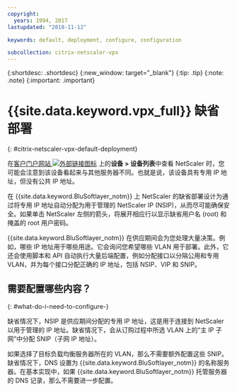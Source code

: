 ```yaml
---
copyright:
  years: 1994, 2017
lastupdated: "2018-11-12"

keywords: default, deployment, configure, configuration

subcollection: citrix-netscaler-vpx
---
```


{:shortdesc: .shortdesc}
{:new_window: target="_blank"}
{:tip: .tip}
{:note: .note}
{:important: .important}

# {{site.data.keyword.vpx_full}} 缺省部署
{: #citrix-netscaler-vpx-default-deployment}

在[客户门户网站 ![外部链接图标](../../icons/launch-glyph.svg "外部链接图标")](https://control.softlayer.com/) 上的**设备 > 设备列表**中查看 NetScaler 时，您可能会注意到该设备看起来与其他服务器不同。也就是说，该设备具有专用 IP 地址，但没有公共 IP 地址。

在 {{site.data.keyword.BluSoftlayer_notm}} 上 NetScaler 的缺省部署设计为通过将专用 IP 地址自动分配为用于管理的 NetScaler IP (NSIP)，从而尽可能确保安全。如果单击 NetScaler 左侧的箭头，将展开相应行以显示缺省用户名 (root) 和掩盖的 root 用户密码。

{{site.data.keyword.BluSoftlayer_notm}} 在供应期间会为您处理大量决策。例如，哪些 IP 地址用于哪些用途。它会询问您希望哪些 VLAN 用于部署。此外，它还会使用脚本和 API 自动执行大量后端配置，例如分配接口以分隔公用和专用 VLAN，并为每个接口分配正确的 IP 地址，包括 NSIP、VIP 和 SNIP。

## 需要配置哪些内容？
{: #what-do-i-need-to-configure-}

缺省情况下，NSIP 是供应期间分配的专用 IP 地址，这是用于连接到 NetScaler 以用于管理的 IP 地址。缺省情况下，会从订购过程中所选 VLAN 上的“主 IP 子网”中分配 SNIP（子网 IP 地址）。

如果选择了目标负载均衡服务器所在的 VLAN，那么不需要额外配置这些 SNIP。缺省情况下，DNS 设置为 {{site.data.keyword.BluSoftlayer_notm}} 的名称服务器。在基本实现中，如果 {{site.data.keyword.BluSoftlayer_notm}} 托管服务器的 DNS 记录，那么不需要进一步配置。
